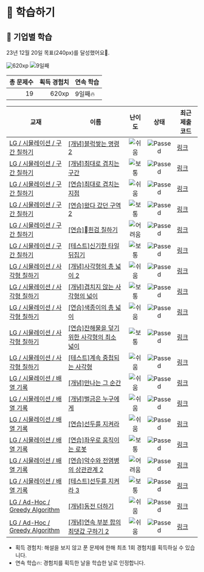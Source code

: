 # 📖 학습하기

## 🚀 기업별 학습
23년 12월 20일 목표(240px)를 달성했어요🥳.

![620xp](https://img.shields.io/badge/EXP-620xp-%235cb85c.svg?for-the-badge)
![9일째](https://img.shields.io/badge/연속학습-9일째-%23E34F26.svg?for-the-badge)

|총 문제수|획득 경험치|연속 학습|
|---:|---:|---|
19|620xp|9일째🔥|

|교재|이름|난이도|상태|최근 제출 코드|
|---|---|:---:|:---:|---|
|[LG / 시뮬레이션 / 구간 칠하기](https://www.codetree.ai/missions?missionId=19)|[[개념]블럭쌓는 명령2](https://www.codetree.ai/missions/19/problems/block-stacking-commands2)|![쉬움][easy]|![Passed][passed]|[링크](https://github.com/MoonGyu-Jeong/codetree-TILs/blob/main/231220/%EB%B8%94%EB%9F%AD%EC%8C%93%EB%8A%94%20%EB%AA%85%EB%A0%B92/block-stacking-commands2.cpp)|
|[LG / 시뮬레이션 / 구간 칠하기](https://www.codetree.ai/missions?missionId=19)|[[개념]최대로 겹치는 구간](https://www.codetree.ai/missions/19/problems/maximum-overlapped-segments)|![보통][medium]|![Passed][passed]|[링크](https://github.com/MoonGyu-Jeong/codetree-TILs/blob/main/231220/%EC%B5%9C%EB%8C%80%EB%A1%9C%20%EA%B2%B9%EC%B9%98%EB%8A%94%20%EA%B5%AC%EA%B0%84/maximum-overlapped-segments.cpp)|
|[LG / 시뮬레이션 / 구간 칠하기](https://www.codetree.ai/missions?missionId=19)|[[연습]최대로 겹치는 지점](https://www.codetree.ai/missions/19/problems/maximum-overlapped-points)|![쉬움][easy]|![Passed][passed]|[링크](https://github.com/MoonGyu-Jeong/codetree-TILs/blob/main/231220/%EC%B5%9C%EB%8C%80%EB%A1%9C%20%EA%B2%B9%EC%B9%98%EB%8A%94%20%EC%A7%80%EC%A0%90/maximum-overlapped-points.cpp)|
|[LG / 시뮬레이션 / 구간 칠하기](https://www.codetree.ai/missions?missionId=19)|[[연습]왔다 갔던 구역 2](https://www.codetree.ai/missions/19/problems/area-been-to-and-from2)|![보통][medium]|![Passed][passed]|[링크](https://github.com/MoonGyu-Jeong/codetree-TILs/blob/main/231220/%EC%99%94%EB%8B%A4%20%EA%B0%94%EB%8D%98%20%EA%B5%AC%EC%97%AD%202/area-been-to-and-from2.cpp)|
|[LG / 시뮬레이션 / 구간 칠하기](https://www.codetree.ai/missions?missionId=19)|[[연습]흰검 칠하기](https://www.codetree.ai/missions/19/problems/painting-white-black)|![어려움][hard]|![Passed][passed]|[링크](https://github.com/MoonGyu-Jeong/codetree-TILs/blob/main/231220/%08%ED%9D%B0%EA%B2%80%20%EC%B9%A0%ED%95%98%EA%B8%B0/painting-white-black.cpp)|
|[LG / 시뮬레이션 / 구간 칠하기](https://www.codetree.ai/missions?missionId=19)|[[테스트]신기한 타일 뒤집기](https://www.codetree.ai/missions/19/problems/strange-flipping-tiles)|![보통][medium]|![Passed][passed]|[링크](https://github.com/MoonGyu-Jeong/codetree-TILs/blob/main/231220/%EC%8B%A0%EA%B8%B0%ED%95%9C%20%ED%83%80%EC%9D%BC%20%EB%92%A4%EC%A7%91%EA%B8%B0/strange-flipping-tiles.cpp)|
|[LG / 시뮬레이션 / 사각형 칠하기](https://www.codetree.ai/missions?missionId=19)|[[개념]사각형의 총 넓이 2](https://www.codetree.ai/missions/19/problems/total-width-of-a-rectangle2)|![쉬움][easy]|![Passed][passed]|[링크](https://github.com/MoonGyu-Jeong/codetree-TILs/blob/main/231220/%EC%82%AC%EA%B0%81%ED%98%95%EC%9D%98%20%EC%B4%9D%20%EB%84%93%EC%9D%B4%202/total-width-of-a-rectangle2.cpp)|
|[LG / 시뮬레이션 / 사각형 칠하기](https://www.codetree.ai/missions?missionId=19)|[[개념]겹치지 않는 사각형의 넓이](https://www.codetree.ai/missions/19/problems/area-of-non-overlapping-rectangle)|![보통][medium]|![Passed][passed]|[링크](https://github.com/MoonGyu-Jeong/codetree-TILs/blob/main/231220/%EA%B2%B9%EC%B9%98%EC%A7%80%20%EC%95%8A%EB%8A%94%20%EC%82%AC%EA%B0%81%ED%98%95%EC%9D%98%20%EB%84%93%EC%9D%B4/area-of-non-overlapping-rectangle.cpp)|
|[LG / 시뮬레이션 / 사각형 칠하기](https://www.codetree.ai/missions?missionId=19)|[[연습]색종이의 총 넓이](https://www.codetree.ai/missions/19/problems/the-total-area-of-colored-paper.)|![쉬움][easy]|![Passed][passed]|[링크](https://github.com/MoonGyu-Jeong/codetree-TILs/blob/main/231220/%EC%83%89%EC%A2%85%EC%9D%B4%EC%9D%98%20%EC%B4%9D%20%EB%84%93%EC%9D%B4/the-total-area-of-colored-paper..cpp)|
|[LG / 시뮬레이션 / 사각형 칠하기](https://www.codetree.ai/missions?missionId=19)|[[연습]잔해물을 덮기 위한 사각형의 최소 넓이](https://www.codetree.ai/missions/19/problems/minimum-area-of-rectangle-to-cover-debris)|![보통][medium]|![Passed][passed]|[링크](https://github.com/MoonGyu-Jeong/codetree-TILs/blob/main/231220/%EC%9E%94%ED%95%B4%EB%AC%BC%EC%9D%84%20%EB%8D%AE%EA%B8%B0%20%EC%9C%84%ED%95%9C%20%EC%82%AC%EA%B0%81%ED%98%95%EC%9D%98%20%EC%B5%9C%EC%86%8C%20%EB%84%93%EC%9D%B4/minimum-area-of-rectangle-to-cover-debris.cpp)|
|[LG / 시뮬레이션 / 사각형 칠하기](https://www.codetree.ai/missions?missionId=19)|[[테스트]계속 중첩되는 사각형](https://www.codetree.ai/missions/19/problems/continuously-overlapping-squares)|![쉬움][easy]|![Passed][passed]|[링크](https://github.com/MoonGyu-Jeong/codetree-TILs/blob/main/231220/%EA%B3%84%EC%86%8D%20%EC%A4%91%EC%B2%A9%EB%90%98%EB%8A%94%20%EC%82%AC%EA%B0%81%ED%98%95/continuously-overlapping-squares.cpp)|
|[LG / 시뮬레이션 / 배열 기록](https://www.codetree.ai/missions?missionId=19)|[[개념]만나는 그 순간](https://www.codetree.ai/missions/19/problems/the-moment-we-meet)|![쉬움][easy]|![Passed][passed]|[링크](https://github.com/MoonGyu-Jeong/codetree-TILs/blob/main/231220/%EB%A7%8C%EB%82%98%EB%8A%94%20%EA%B7%B8%20%EC%88%9C%EA%B0%84/the-moment-we-meet.cpp)|
|[LG / 시뮬레이션 / 배열 기록](https://www.codetree.ai/missions?missionId=19)|[[개념]벌금은 누구에게](https://www.codetree.ai/missions/19/problems/who-will-pay)|![쉬움][easy]|![Passed][passed]|[링크](https://github.com/MoonGyu-Jeong/codetree-TILs/blob/main/231220/%EB%B2%8C%EA%B8%88%EC%9D%80%20%EB%88%84%EA%B5%AC%EC%97%90%EA%B2%8C/who-will-pay.cpp)|
|[LG / 시뮬레이션 / 배열 기록](https://www.codetree.ai/missions?missionId=19)|[[연습]선두를 지켜라](https://www.codetree.ai/missions/19/problems/keep-the-lead)|![쉬움][easy]|![Passed][passed]|[링크](https://github.com/MoonGyu-Jeong/codetree-TILs/blob/main/231220/%EC%84%A0%EB%91%90%EB%A5%BC%20%EC%A7%80%EC%BC%9C%EB%9D%BC/keep-the-lead.cpp)|
|[LG / 시뮬레이션 / 배열 기록](https://www.codetree.ai/missions?missionId=19)|[[연습]좌우로 움직이는 로봇](https://www.codetree.ai/missions/19/problems/robot-moving-from-side-to-side)|![보통][medium]|![Passed][passed]|[링크](https://github.com/MoonGyu-Jeong/codetree-TILs/blob/main/231220/%EC%A2%8C%EC%9A%B0%EB%A1%9C%20%EC%9B%80%EC%A7%81%EC%9D%B4%EB%8A%94%20%EB%A1%9C%EB%B4%87/robot-moving-from-side-to-side.cpp)|
|[LG / 시뮬레이션 / 배열 기록](https://www.codetree.ai/missions?missionId=19)|[[연습]악수와 전염병의 상관관계 2](https://www.codetree.ai/missions/19/problems/correlation-between-shaking-hands-and-infectious-diseases2)|![어려움][hard]|![Passed][passed]|[링크](https://github.com/MoonGyu-Jeong/codetree-TILs/blob/main/231220/%EC%95%85%EC%88%98%EC%99%80%20%EC%A0%84%EC%97%BC%EB%B3%91%EC%9D%98%20%EC%83%81%EA%B4%80%EA%B4%80%EA%B3%84%202/correlation-between-shaking-hands-and-infectious-diseases2.cpp)|
|[LG / 시뮬레이션 / 배열 기록](https://www.codetree.ai/missions?missionId=19)|[[테스트]선두를 지켜라 3](https://www.codetree.ai/missions/19/problems/keep-the-lead-3)|![보통][medium]|![Passed][passed]|[링크](https://github.com/MoonGyu-Jeong/codetree-TILs/blob/main/231220/%EC%84%A0%EB%91%90%EB%A5%BC%20%EC%A7%80%EC%BC%9C%EB%9D%BC%203/keep-the-lead-3.cpp)|
|[LG / Ad-Hoc / Greedy Algorithm](https://www.codetree.ai/missions?missionId=19)|[[개념]동전 더하기](https://www.codetree.ai/missions/19/problems/add-coins)|![쉬움][easy]|![Passed][passed]|[링크](https://github.com/MoonGyu-Jeong/codetree-TILs/blob/main/231220/%EB%8F%99%EC%A0%84%20%EB%8D%94%ED%95%98%EA%B8%B0/add-coins.cpp)|
|[LG / Ad-Hoc / Greedy Algorithm](https://www.codetree.ai/missions?missionId=19)|[[개념]연속 부분 합의 최댓값 구하기 2](https://www.codetree.ai/missions/19/problems/max-of-partial-sum-2)|![쉬움][easy]|![Passed][passed]|[링크](https://github.com/MoonGyu-Jeong/codetree-TILs/blob/main/231220/%EC%97%B0%EC%86%8D%20%EB%B6%80%EB%B6%84%20%ED%95%A9%EC%9D%98%20%EC%B5%9C%EB%8C%93%EA%B0%92%20%EA%B5%AC%ED%95%98%EA%B8%B0%202/max-of-partial-sum-2.cpp)|


* 획득 경험치: 해설을 보지 않고 푼 문제에 한해 최초 1회 경험치를 획득하실 수 있습니다.
* 연속 학습:fire:: 경험치를 획득한 날을 학습한 날로 인정합니다.










[b5]: https://img.shields.io/badge/Bronze_5-%235D3E31.svg
[b4]: https://img.shields.io/badge/Bronze_4-%235D3E31.svg
[b3]: https://img.shields.io/badge/Bronze_3-%235D3E31.svg
[b2]: https://img.shields.io/badge/Bronze_2-%235D3E31.svg
[b1]: https://img.shields.io/badge/Bronze_1-%235D3E31.svg
[s5]: https://img.shields.io/badge/Silver_5-%23394960.svg
[s4]: https://img.shields.io/badge/Silver_4-%23394960.svg
[s3]: https://img.shields.io/badge/Silver_3-%23394960.svg
[s2]: https://img.shields.io/badge/Silver_2-%23394960.svg
[s1]: https://img.shields.io/badge/Silver_1-%23394960.svg
[g5]: https://img.shields.io/badge/Gold_5-%23FFC433.svg
[g4]: https://img.shields.io/badge/Gold_4-%23FFC433.svg
[g3]: https://img.shields.io/badge/Gold_3-%23FFC433.svg
[g2]: https://img.shields.io/badge/Gold_2-%23FFC433.svg
[g1]: https://img.shields.io/badge/Gold_1-%23FFC433.svg
[p5]: https://img.shields.io/badge/Platinum_5-%2376DDD8.svg
[p4]: https://img.shields.io/badge/Platinum_4-%2376DDD8.svg
[p3]: https://img.shields.io/badge/Platinum_3-%2376DDD8.svg
[p2]: https://img.shields.io/badge/Platinum_2-%2376DDD8.svg
[p1]: https://img.shields.io/badge/Platinum_1-%2376DDD8.svg
[passed]: https://img.shields.io/badge/Passed-%23009D27.svg
[failed]: https://img.shields.io/badge/Failed-%23D24D57.svg
[easy]: https://img.shields.io/badge/쉬움-%235cb85c.svg?for-the-badge
[medium]: https://img.shields.io/badge/보통-%23FFC433.svg?for-the-badge
[hard]: https://img.shields.io/badge/어려움-%23D24D57.svg?for-the-badge